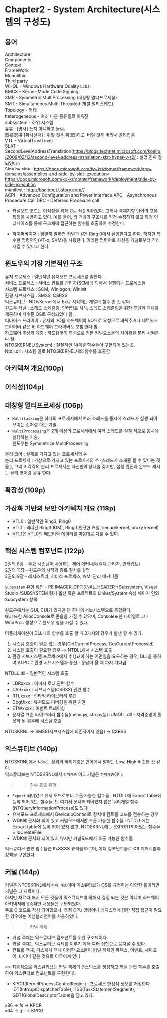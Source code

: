 # Chapter2 - System Architecture(시스템의 구성도)


## 용어

Architecture<br>
Components<br>
Context<br>
FrameWork<br>
Monolithic<br>
Third party<br>
WHQL - Windows Hardware Quality Labs<br>
KMCS - Kernel-Mode Code Signing<br>
SMP - Symmetric MultiProcessing (대칭형 멀티프로세싱)<br>
SMT - Simultaneous Multi-Threaded (병렬 멀티스레드)<br>
Topology - 형태<br>
heterogeneous - 여러 다른 종류들로 이뤄진<br>
subsystem - 하위 시스템<br>
유휴 : [명사] 쓰지 아니하고 놀림.<br>
取捨選擇 [취사선택] : 취할 것은 취(取)하고, 버릴 것은 버려서 골라잡음<br>
VTL - VirtualTrustLevel<br>
SLAT - SecondLevelAddressTranslation(https://blogs.technet.microsoft.com/koalra/2009/02/12/second-level-address-translation-slat-hyper-v-r2/ : 설명 진짜 잘 되있다.)<br>
Side by side : https://docs.microsoft.com/ko-kr/dotnet/framework/app-domains/assemblies-and-side-by-side-execution<
https://docs.microsoft.com/ko-kr/dotnet/framework/deployment/side-by-side-execution<br>
manifest : http://bsnippet.tistory.com/7<br>
ACPI - Advanced Configuration and Power Interface
APC - Asynchronous Procedure Call
DPC - Deferred Procedure call

- 커널모드 코드는 이식성을 위해 C로 작성 되어있다. 그러나 객체지향 언어의 고유 특징을 차용하고 있다.
예를 들어, 타 객체의 구조체를 직접 수정하지 않고 특정 인터페이스를 통해 구조체에 접근하는 함수를 호출하여 수정한다.

- 하이퍼바이저 : 엄밀히 말하면 커널과 같은 Ring 0에서 실행한다고 한다. 하지만 특수한 명령어인(VT-x, SVM)을 사용한다.
이러한 명령어로 자신을 커널로부터 격리 시킬 수 있다고 한다.


## 윈도우의 가장 기본적인 구조

유저 프로세스 : 일반적인 유저모드 프로세스를 말한다.<Br>
서비스 프로세스 : 서비스 컨트롤 관리자(SCM)에 의해서 실행되는 프로세스들<br>
시스템 프로세스 : SCM, Winlogon, WinInit<br>
환경 서브시스템 : SMSS, CSRSS<br>
익스큐티브 : NtOsKernel에서 Ex로 시작하는 계열의 함수 인 것 같다.<br>
윈도우 커널 : 스레드 스케줄링, 인터럽트 처리, 스레드 스케줄링을 위한 루틴과 객체를 제공하며 저수준 OS로 구성되있다 함.<br>
디바이스 드라이버 : 유저의 I/O을 하드웨어의 I/O으로 요청으로 바꿔주거나 네트워크 드라이버 같은 비 하드웨어 드라이버도 포함 한다 함.<br>
하드웨어 추상화 계층 : 하드웨어의 특성으로 인한 커널요소들의 차이점을 분리 시켜준다 캄<br>
NTOSKERNEL(System) : 실질적인 Nt계열 함수들이 구현되어 있는곳.<br>
Ntdll.dll : 시스템 콜로 NTOSKERNEL내의 함수를 호출함<br>

## 아키텍쳐 개요(100p)

## 이식성(104p)

## 대칭형 멀티프로세싱 (106p)

- `Multitasking`은 하나의 프로세서에서 여러 스레드를 동시에 스레드가 실행 되어 보이는 것처럼 하는 기술.
- `MultiProcessing`은 2개 이상의 프로세서에서 여러 스레드를 실질 적으로 동시에 실행하는 기술.<br>
윈도우는 Symmetrice MultiProcessing

물리 코어 : 실제로 가지고 있는 프로세서의 수<br>
논리 프로세서 : 가상으로 가지고 있는 프로세서의 수 (스레드가 스케쥴 될 수 있다는 것을 ), 그리고 각각의 논리 프로세서는 자신만의 상태를 갖지만, 실행 엔진과 온보드 캐시는 물리 코어랑 공유 한다.

## 확장성 (109p)

## 가상화 기반의 보안 아키텍처 개요 (118p)

- VTL0 : 일반적인 Ring3, Ring0
- VTL1 : 격리된 Ring3(IUM), Ring0(안전한 커널, securekernel, proxy kernel)
- VTL1은 VTL0의 메모리와 데이터를 마음대로 다룰 수 있다.

## 핵심 시스템 컴포넌트 (122p)

2권의 8장 - 주요 시스템이 사용하는 제어 메커니즘(객체 관리자, 인터럽트)<br>
2권의 11장 - 윈도우의 시작과 종료 절차를 설명<br>
2권의 9장 - 레지스트리, 서비스 프로세스, WMI 관리 메커니즘<br>

`Subsystem` 유형 확인 - PE IMAGER_OPTIONAL_HEADER->Subsystem, Visual Studio /SUBSYSTEM 링커 옵션 혹은 프로젝트의 Linker/System 속성 페이지 안의 Subsystem 항목<br>

윈도우에서는 GUI, CUI가 있지만 단 하나의 서브시스템으로 통합된다.<br>
GUI 또한 AllocConsole로 콘솔을 가질 수 있으며, Console또한 다이얼로그나 WndProc 생성으로 윈도우 창을 가질 수 있다.<br>

어플리케이션이 DLL내의 함수를 호출 할 때 3가지의 경우가 발생 할 수 있다.<br>
1. 시스템 호출이 필요 없는 경우(GetCurrentProcess, GetCurrentProcessId)
2. 시스템 호출이 필요한 경우 -> NTDLL에서 시스템 호출
3. 환경 서브시스템 프로세스에서 수행돼야 하는 어떤일을 요구하는 경우, DLL을 통하여 ALPC로 환경 서브시스템과 통신 - 응답이 올 때 까지 기다림 

NTDLL.dll - 일반적인 시스템 호출<br>
- LDRxxxx : 이미지 로더 관련 함수
- CSRxxxx : 서브시스템(CSRSS) 관련 함수
- RTLxxxx : 런타임 라이브러리 루틴
- DbgUixx : 유저모드 디버깅을 위한 지원
- ETWxxxx : 이벤트 트레이싱
- 문자열 표준 라이브러리 함수들(memcpy, strcpy등)
IUMDLL.dll - 자격증명이 활성화 된 경우에 시스템 호출<br>

NTOSKRNL -> SMSS(서브시스템에 의존적이지 않음) -> CSRSS

## 익스큐티브 (140p)

NTOSKRNL에서 나누는 상위와 하위계층은 언어에서 말하는 Low, High 비슷한 것 같다.<br>
익스큐티브는 NTOSKRNL에서 `상위계층` 이고 커널은 `하위계층`이다.

>> 함수 호출 유형
- `Export` 되어있고 유저 모드로부터 호출 가능한 함수들 : NTDLL에 Export table에 등록 되어 있는 함수들. 단 여기서 문서화 되어있지 않은 쿼리계열 함수(NTQueryInformationProcess)도 있다!
- 유저모드 프로세스에서 DeviceIoControl로 장치내 컨트롤 코드를 전송하는 경우
- WDK에 문서화 되어 있고 커널모드에서만 호출 가능한 함수들 : NTDLL에는 Export table에 등록 되어 있지 않고, NTOSKRNL에는 EXPORT되어있는 함수들 = IoCreateFile
- WDK에 문서화 되어 있지 않지만 커널모드에서 호출 가능한 함수들

익스큐티브 관련 함수들은 ExXXXX 규격을 따르며, 여러 컴포넌트들로 OS 메커니즘과 정책을 구현한다.<br>

## 커널 (144p)

커널은 NTOSKRNL에서 `하위 계층`이며 익스큐티브가 OS를 규정하는 다양한 틀이라면 커널은 그 재료이다.<br>
하지만 재료라 해서 모든 것들이 익스큐티브에 의해서 결정 되는 것은 아니며 하드웨어 아키텍쳐에 `종속`적인 내용들은 구현되있다.<br>
주로 C 코드로 작성 되어있으나, 특정 CPU 명령어나 레지스터에 대한 직접 접근이 필요한 경우에는 어셈블리언어를 사용하였다.<br>

>> 커널 객체
- 커널 객체는 익스큐티브 컴포넌트를 위한 구조체이다.
- 커널 객체는 익스큐티브 객체를 이루기 위해 여러 집합으로 뭉쳐질 수 있다.
- 컨트롤 객체, 디스패처 객체 이러한 요소들이 커널 객체인 뮤텍스, 이벤트, 세마포어, 타이머 같은 것으로 이루어져 있다

=> 최종적으로 익스큐티브는 커널 객체의 인스턴스를 생성하고 커널 관련 함수를 호출하여 익스큐티브 컴포넌트를 구현한다!!

- KPCR(KernelProcessControlRegion) : 프로세스 한정적 정보를 저장한다. IDT(IntrruptDispatcherTable), TSS(TaskStatementSegment), GDT(GlobalDescriptorTable)을 담고 있다.

x86 -> fs -> KPCR<br>
x64 -> gs -> KPCR<br>


